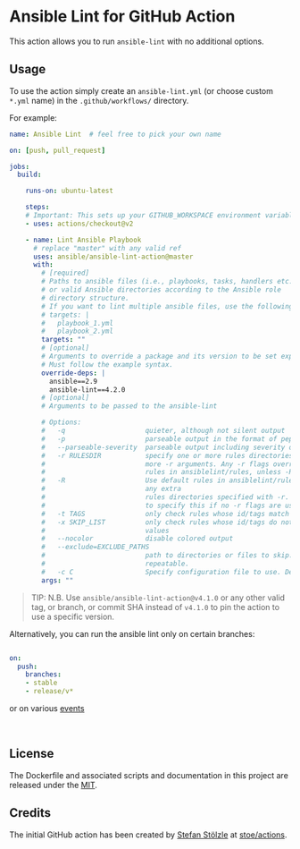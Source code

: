 # Ansible Lint for GitHub Action
This action allows you to run `ansible-lint` with no additional options.


## Usage
To use the action simply create an `ansible-lint.yml` (or choose custom `*.yml` name) in the `.github/workflows/` directory.

For example:

```yaml
name: Ansible Lint  # feel free to pick your own name

on: [push, pull_request]

jobs:
  build:

    runs-on: ubuntu-latest

    steps:
    # Important: This sets up your GITHUB_WORKSPACE environment variable
    - uses: actions/checkout@v2

    - name: Lint Ansible Playbook
      # replace "master" with any valid ref
      uses: ansible/ansible-lint-action@master
      with:
        # [required]
        # Paths to ansible files (i.e., playbooks, tasks, handlers etc..)
        # or valid Ansible directories according to the Ansible role
        # directory structure.
        # If you want to lint multiple ansible files, use the following syntax
        # targets: |
        #   playbook_1.yml
        #   playbook_2.yml
        targets: ""
        # [optional]
        # Arguments to override a package and its version to be set explicitly.
        # Must follow the example syntax.
        override-deps: |
          ansible==2.9
          ansible-lint==4.2.0
        # [optional]
        # Arguments to be passed to the ansible-lint

        # Options:
        #   -q                    quieter, although not silent output
        #   -p                    parseable output in the format of pep8
        #   --parseable-severity  parseable output including severity of rule
        #   -r RULESDIR           specify one or more rules directories using one or
        #                         more -r arguments. Any -r flags override the default
        #                         rules in ansiblelint/rules, unless -R is also used.
        #   -R                    Use default rules in ansiblelint/rules in addition to
        #                         any extra
        #                         rules directories specified with -r. There is no need
        #                         to specify this if no -r flags are used
        #   -t TAGS               only check rules whose id/tags match these values
        #   -x SKIP_LIST          only check rules whose id/tags do not match these
        #                         values
        #   --nocolor             disable colored output
        #   --exclude=EXCLUDE_PATHS
        #                         path to directories or files to skip. This option is
        #                         repeatable.
        #   -c C                  Specify configuration file to use. Defaults to ".ansible-lint"
        args: ""

```

> TIP: N.B. Use `ansible/ansible-lint-action@v4.1.0` or any other valid tag, or branch, or commit SHA instead of `v4.1.0` to pin the action to use a specific version.

Alternatively, you can run the ansible lint only on certain branches:

```yaml

on:
  push:
    branches:
    - stable
    - release/v*
```

or on various [events](https://help.github.com/en/articles/events-that-trigger-workflows)

<br>

## License
The Dockerfile and associated scripts and documentation in this project are released under the [MIT](license).


## Credits
The initial GitHub action has been created by [Stefan Stölzle](https://github.com/stoe) at
[stoe/actions](https://github.com/stoe/actions).
